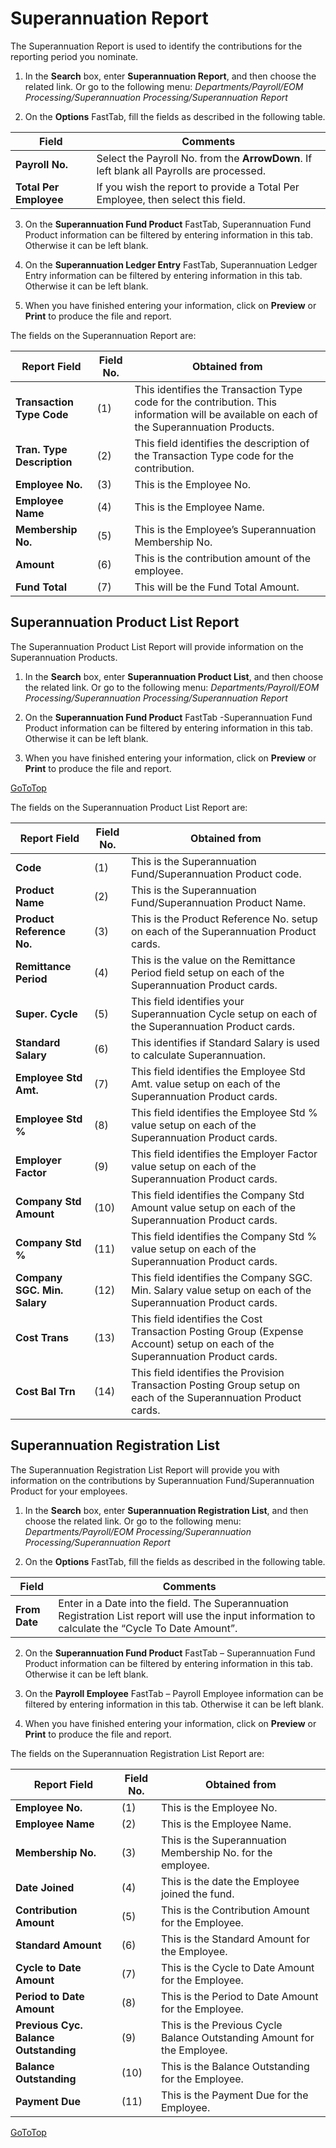 # 	Superannuation Report

The Superannuation Report is used to identify the contributions for the reporting period you nominate.

1.  In the **Search** box, enter **Superannuation Report**, and then choose the related link.  Or go to the following menu:
*Departments/Payroll/EOM Processing/Superannuation Processing/Superannuation Report*

2.  On the **Options** FastTab, fill the fields as described in the following table.

|Field	|Comments|
|---|---|
|**Payroll No.**|Select the Payroll No. from the **ArrowDown**.  If left blank all Payrolls are processed.| 
|**Total Per Employee**|If you wish the report to provide a Total Per Employee, then select this field.|

3.  On the **Superannuation Fund Product** FastTab, Superannuation Fund Product information can be filtered by entering information in this tab.  Otherwise it can be left blank.

4.  On the **Superannuation Ledger Entry** FastTab, Superannuation Ledger Entry information can be filtered by entering information in this tab. Otherwise it can be left blank.

5.  When you have finished entering your information, click on **Preview** or **Print** to produce the file and report.

The fields on the Superannuation Report are:

|Report Field	|Field No.	|Obtained from|
|---|---|---|
|**Transaction Type Code**	|(1)	|This identifies the Transaction Type code for the contribution.  This information will be available on each of the Superannuation Products.|
|**Tran. Type Description**	|(2)	|This field identifies the description of the Transaction Type code for the contribution.|
|**Employee No.**	|(3)	|This is the Employee No.|
|**Employee Name**	|(4)	|This is the Employee Name.|
|**Membership No.**	|(5)	|This is the Employee’s Superannuation Membership No.|
|**Amount**	|(6)	|This is the contribution amount of the employee. |
|**Fund Total**	|(7)	|This will be the Fund Total Amount.|

 
## Superannuation Product List Report

The Superannuation Product List Report will provide information on the Superannuation Products.

1.  In the **Search** box, enter **Superannuation Product List**, and then choose the related link.  Or go to the following menu:  *Departments/Payroll/EOM Processing/Superannuation Processing/Superannuation Report*

2.  On the **Superannuation Fund Product** FastTab -Superannuation Fund Product information can be filtered by entering information in this tab.  Otherwise it can be left blank.

3. When you have finished entering your information, click on **Preview** or **Print** to produce the file and report.

[GoToTop](#superannuation-report)

The fields on the Superannuation Product List Report are:

|Report Field| Field No. | Obtained from|
|---|---|---|
|**Code**|(1)	|This is the Superannuation Fund/Superannuation Product code.|
|**Product Name**	|(2)	|This is the Superannuation Fund/Superannuation Product Name.|
|**Product Reference No.**	|(3)	|This is the Product Reference No. setup on each of the Superannuation Product cards.|
|**Remittance Period**	|(4)	|This is the value on the Remittance Period field setup on each of the Superannuation Product cards.|
|**Super. Cycle**	|(5)	|This field identifies your Superannuation Cycle setup on each of the Superannuation Product cards.|
|**Standard Salary**	|(6)	|This identifies if Standard Salary is used to calculate Superannuation.|
|**Employee Std Amt.**	|(7)	|This field identifies the Employee Std Amt. value setup on each of the Superannuation Product cards.|
|**Employee Std %**|(8)	|This field identifies the Employee Std % value setup on each of the Superannuation Product cards.|
|**Employer Factor**	|(9)	|This field identifies the Employer Factor value setup on each of the Superannuation Product cards.|
|**Company Std Amount**	|(10)	|This field identifies the Company Std Amount value setup on each of the Superannuation Product cards.|
|**Company Std %**	|(11)	|This field identifies the Company Std % value setup on each of the Superannuation Product cards.|
|**Company SGC. Min. Salary**	|(12)	|This field identifies the Company SGC. Min. Salary value setup on each of the Superannuation Product cards.|
|**Cost Trans**|	(13)	|This field identifies the Cost Transaction Posting Group (Expense Account) setup on each of the Superannuation Product cards.|
|**Cost Bal Trn**	|(14)	|This field identifies the Provision Transaction Posting Group setup on each of the Superannuation Product cards.|

## Superannuation Registration List

The Superannuation Registration List Report will provide you with information on the contributions by Superannuation Fund/Superannuation Product for your employees.

1.  In the **Search** box, enter **Superannuation Registration List**, and then choose the related link.  Or go to the following menu: *Departments/Payroll/EOM Processing/Superannuation Processing/Superannuation Report*

2.  On the **Options** FastTab, fill the fields as described in the following table.

|Field	|Comments|
|---|---|
|**From Date**	|Enter in a Date into the field.  The Superannuation Registration List report will use the input information to calculate the “Cycle To Date Amount”.|

2.  On the **Superannuation Fund Product** FastTab – Superannuation Fund Product information can be filtered by entering information in this tab.  Otherwise it can be left blank.

3.  On the **Payroll Employee** FastTab – Payroll Employee information can be filtered by entering information in this tab.  Otherwise it can be left blank.

4.  When you have finished entering your information, click on **Preview** or **Print** to produce the file and report.

The fields on the Superannuation Registration List Report are:

|Report Field	|Field No.	|Obtained from|
|---|---|---|
|**Employee No.**	|(1)	|This is the Employee No.|
|**Employee Name**	|(2)	|This is the Employee Name.|
|**Membership No.**	|(3)	|This is the Superannuation Membership No. for the employee.|
|**Date Joined**	|(4)	|This is the date the Employee joined the fund.|
|**Contribution Amount**	|(5)	|This is the Contribution Amount for the Employee.|
|**Standard Amount**	|(6)	|This is the Standard Amount for the Employee.|
|**Cycle to Date Amount**|(7)	|This is the Cycle to Date Amount for the Employee.|
|**Period to Date Amount**	|(8)	|This is the Period to Date Amount for the Employee.|
|**Previous Cyc. Balance Outstanding**	|(9)	|This is the Previous Cycle Balance Outstanding Amount for the Employee.|
|**Balance Outstanding**	|(10)	|This is the Balance Outstanding for the Employee.|
|**Payment Due**	|(11)	|This is the Payment Due for the Employee.|

[GoToTop](#superannuation-report)

